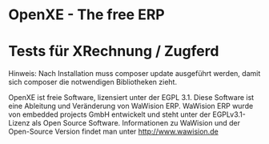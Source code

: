 # OpenXE - The free ERP

# Tests für XRechnung / Zugferd

Hinweis: Nach Installation muss composer update ausgeführt werden, damit sich composer die notwendigen Bibliotheken zieht.

OpenXE ist freie Software, lizensiert unter der EGPL 3.1.
Diese Software ist eine Ableitung und Veränderung von WaWision ERP. WaWision ERP wurde von embedded projects GmbH entwickelt und steht unter der EGPLv3.1-Lizenz als Open Source Software. Informationen zu WaWision und der Open-Source Version findet man unter http://www.wawision.de

